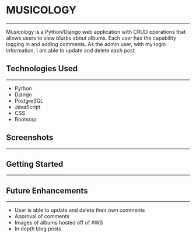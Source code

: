 <h1>MUSICOLOGY</h1>
<hr />

Musicology is a Python/Django web application with CRUD operations that allows users to view blurbs about albums. Each user has the capability logging in and adding comments. As the admin user, with my login information, I am able to update and delete each post.

<h2>Technologies Used </h2>
<hr />
<ul>
<li>Python</li>
<li>Django</li>
<li>PostgreSQL</li>
<li>JavaScript</li>
<li>CSS</li>
<li>Bootsrap</li>
</ul>

<h2>Screenshots</h2>
<hr />


<h2>Getting Started</h2>
<hr />



<h2>Future Enhancements</h2>
<hr />
<ul>
<li> User is able to update and delete their own comments </li>
<li> Approval of comments </li>
<li> Images of albums hosted off of AWS </li>
<li> In depth blog posts </li>
</ul>
